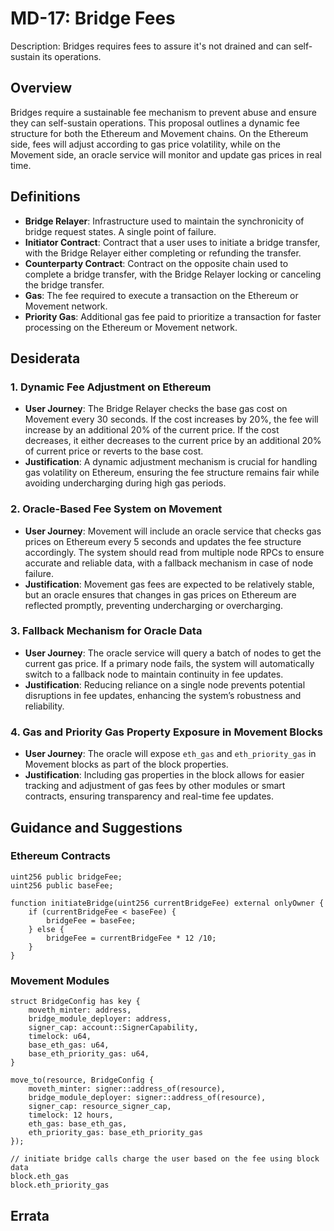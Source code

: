 # MD-17: Bridge Fees

Description: Bridges requires fees to assure it's not drained and can self-sustain its operations.

## Overview

Bridges require a sustainable fee mechanism to prevent abuse and ensure they can self-sustain operations. This proposal outlines a dynamic fee structure for both the Ethereum and Movement chains. On the Ethereum side, fees will adjust according to gas price volatility, while on the Movement side, an oracle service will monitor and update gas prices in real time.

## Definitions

- **Bridge Relayer**: Infrastructure used to maintain the synchronicity of bridge request states. A single point of failure.
- **Initiator Contract**: Contract that a user uses to initiate a bridge transfer, with the Bridge Relayer either completing or refunding the transfer.
- **Counterparty Contract**: Contract on the opposite chain used to complete a bridge transfer, with the Bridge Relayer locking or canceling the bridge transfer.
- **Gas**: The fee required to execute a transaction on the Ethereum or Movement network.
- **Priority Gas**: Additional gas fee paid to prioritize a transaction for faster processing on the Ethereum or Movement network.

## Desiderata

### 1. Dynamic Fee Adjustment on Ethereum

- **User Journey**: The Bridge Relayer checks the base gas cost on Movement every 30 seconds. If the cost increases by 20%, the fee will increase by an additional 20% of the current price. If the cost decreases, it either decreases to the current price by an additional 20% of current price or reverts to the base cost.
- **Justification**: A dynamic adjustment mechanism is crucial for handling gas volatility on Ethereum, ensuring the fee structure remains fair while avoiding undercharging during high gas periods.

### 2. Oracle-Based Fee System on Movement

- **User Journey**: Movement will include an oracle service that checks gas prices on Ethereum every 5 seconds and updates the fee structure accordingly. The system should read from multiple node RPCs to ensure accurate and reliable data, with a fallback mechanism in case of node failure.
- **Justification**: Movement gas fees are expected to be relatively stable, but an oracle ensures that changes in gas prices on Ethereum are reflected promptly, preventing undercharging or overcharging.

### 3. Fallback Mechanism for Oracle Data

- **User Journey**: The oracle service will query a batch of nodes to get the current gas price. If a primary node fails, the system will automatically switch to a fallback node to maintain continuity in fee updates.
- **Justification**: Reducing reliance on a single node prevents potential disruptions in fee updates, enhancing the system’s robustness and reliability.

### 4. Gas and Priority Gas Property Exposure in Movement Blocks

- **User Journey**: The oracle will expose `eth_gas` and `eth_priority_gas` in Movement blocks as part of the block properties.
- **Justification**: Including gas properties in the block allows for easier tracking and adjustment of gas fees by other modules or smart contracts, ensuring transparency and real-time fee updates.

## Guidance and Suggestions

### Ethereum Contracts

```solidity
uint256 public bridgeFee;
uint256 public baseFee;

function initiateBridge(uint256 currentBridgeFee) external onlyOwner {
    if (currentBridgeFee < baseFee) {
        bridgeFee = baseFee;
    } else {
        bridgeFee = currentBridgeFee * 12 /10;
    }
}
```

### Movement Modules

```move
struct BridgeConfig has key {
    moveth_minter: address,
    bridge_module_deployer: address,
    signer_cap: account::SignerCapability,
    timelock: u64,
    base_eth_gas: u64,
    base_eth_priority_gas: u64,
}

move_to(resource, BridgeConfig {
    moveth_minter: signer::address_of(resource),
    bridge_module_deployer: signer::address_of(resource),
    signer_cap: resource_signer_cap,
    timelock: 12 hours,
    eth_gas: base_eth_gas,
    eth_priority_gas: base_eth_priority_gas
});

// initiate bridge calls charge the user based on the fee using block data
block.eth_gas
block.eth_priority_gas
```

## Errata
